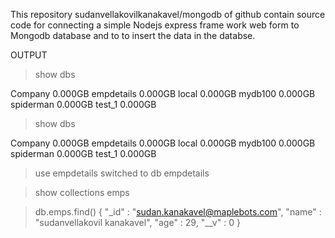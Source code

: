 This  repository sudanvellakovilkanakavel/mongodb of github contain source code for connecting a simple  Nodejs express frame work web form to Mongodb database and to to insert the data in the databse.



OUTPUT

> show dbs


Company     0.000GB
empdetails  0.000GB
local       0.000GB
mydb100     0.000GB
spiderman   0.000GB
test_1      0.000GB


> show dbs

Company     0.000GB
empdetails  0.000GB
local       0.000GB
mydb100     0.000GB
spiderman   0.000GB
test_1      0.000GB

> use empdetails
switched to db empdetails

> show collections
emps

> db.emps.find()
{ "_id" : "sudan.kanakavel@maplebots.com", "name" : "sudanvellakovil kanakavel", "age" : 29, "__v" : 0 }
> 





